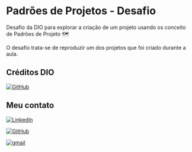 
# Padrões de Projetos - Desafio

Desafio da DIO para explorar a criação de um projeto usando os conceito de Padrões de Projeto 🗺️

O desafio trata-se de reproduzir um dos projetos que foi criado durante a aula.

## Créditos DIO

[![GitHub](https://img.shields.io/badge/github-000?style=for-the-badge&logo=github)](https://github.com/digitalinnovationone/lab-padroes-projeto-java)

## Meu contato
[![LinkedIn](https://img.shields.io/badge/LinkedIn-111?style=for-the-badge&logo=linkedin&logoColor=0E76A8)](https://www.linkedin.com/in/bruno-angelo-089a62243/)

[![GitHub](https://img.shields.io/badge/github-111?style=for-the-badge&logo=github)](https://github.com/BrunoAngelo12)

[![gmail](https://img.shields.io/badge/bruno.trabalhos@outlook.com-111?style=for-the-badge&logo=microsoft-outlook)](https://github.com/BrunoAngelo12)
